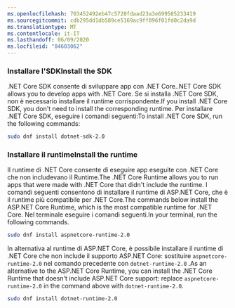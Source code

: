 ```yaml
---
ms.openlocfilehash: 703452492eb47c5720fdaad23a3e699585233419
ms.sourcegitcommit: cdb295dd1db589ce5169ac9ff096f01fd0c2da9d
ms.translationtype: MT
ms.contentlocale: it-IT
ms.lasthandoff: 06/09/2020
ms.locfileid: "84603062"
---
```


### <a name="install-the-sdk"></a><span data-ttu-id="3b159-101">Installare l'SDK</span><span class="sxs-lookup"><span data-stu-id="3b159-101">Install the SDK</span></span>

<span data-ttu-id="3b159-102">.NET Core SDK consente di sviluppare app con .NET Core.</span><span class="sxs-lookup"><span data-stu-id="3b159-102">.NET Core SDK allows you to develop apps with .NET Core.</span></span> <span data-ttu-id="3b159-103">Se si installa .NET Core SDK, non è necessario installare il runtime corrispondente.</span><span class="sxs-lookup"><span data-stu-id="3b159-103">If you install .NET Core SDK, you don't need to install the corresponding runtime.</span></span> <span data-ttu-id="3b159-104">Per installare .NET Core SDK, eseguire i comandi seguenti:</span><span class="sxs-lookup"><span data-stu-id="3b159-104">To install .NET Core SDK, run the following commands:</span></span>

```bash
sudo dnf install dotnet-sdk-2.0
```

### <a name="install-the-runtime"></a><span data-ttu-id="3b159-105">Installare il runtime</span><span class="sxs-lookup"><span data-stu-id="3b159-105">Install the runtime</span></span>

<span data-ttu-id="3b159-106">Il runtime di .NET Core consente di eseguire app eseguite con .NET Core che non includevano il Runtime.</span><span class="sxs-lookup"><span data-stu-id="3b159-106">The .NET Core Runtime allows you to run apps that were made with .NET Core that didn't include the runtime.</span></span> <span data-ttu-id="3b159-107">I comandi seguenti consentono di installare il runtime di ASP.NET Core, che è il runtime più compatibile per .NET Core.</span><span class="sxs-lookup"><span data-stu-id="3b159-107">The commands below install the ASP.NET Core Runtime, which is the most compatible runtime for .NET Core.</span></span> <span data-ttu-id="3b159-108">Nel terminale eseguire i comandi seguenti.</span><span class="sxs-lookup"><span data-stu-id="3b159-108">In your terminal, run the following commands.</span></span>

```bash
sudo dnf install aspnetcore-runtime-2.0
```

<span data-ttu-id="3b159-109">In alternativa al runtime di ASP.NET Core, è possibile installare il runtime di .NET Core che non include il supporto ASP.NET Core: sostituire `aspnetcore-runtime-2.0` nel comando precedente con `dotnet-runtime-2.0` .</span><span class="sxs-lookup"><span data-stu-id="3b159-109">As an alternative to the ASP.NET Core Runtime, you can install the .NET Core Runtime that doesn't include ASP.NET Core support: replace `aspnetcore-runtime-2.0` in the command above with `dotnet-runtime-2.0`.</span></span>

```bash
sudo dnf install dotnet-runtime-2.0
```
